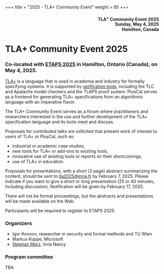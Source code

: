 +++
title = "2025 - TLA+ Community Event"
weight = 65
+++

<div align="right">
<h4>

TLA<sup>+</sup> Community Event 2025<br>
Sunday, May 4, 2025<br>
Hamilton, Canada<br>
</h4>
</div>

# TLA+ Community Event 2025



### Co-located with [ETAPS 2025](https://etaps.org/2025/) in Hamilton, Ontario (Canada), on May 4, 2025.

[TLA+](https://lamport.azurewebsites.net/tla/tla.html) is a language that
is used in academia and industry for formally specifying systems. It is
supported by [verification tools](https://lamport.azurewebsites.net/tla/tools.html), including the TLC and Apalache model checkers and the TLAPS proof system.
PlusCal serves as a frontend for generating TLA+ specifications from an
algorithmic language with an imperative flavor.

The TLA+ Community Event serves as a forum where practitioners and
researchers interested in the use and further development of the
TLA+ specification language and its tools meet and discuss.

Proposals for contributed talks are sollicited that present work of
interest to users of TLA+ or PlusCal, such as:

* industrial or academic case studies,
* new tools for TLA+ or add-ons to existing tools,
* innovative use of existing tools or reports on their shortcomings,
* use of TLA+ in education.

Proposals for presentations, with a short (2 page) abstract summarizing
the content, should be sent to [tla2025@inria.fr](mailto:tla2025@inria.fr)
by February 7, 2025. Please indicate if you want to give a short or long
presentation (25 or 40 minutes, including discussion). Notification will
be given by February 17, 2025. 

There will not be formal proceedings, but the abstracts and presentations
will be made available on the Web.

Participants will be required to 
register
to ETAPS 2025.

### Organizers
* Igor Konnov, researcher in security and formal methods and TU Wien
* Markus Kuppe, Microsoft
* [Stephan Merz](https://members.loria.fr/SMerz/), Inria Nancy

### Program committee

TBA
